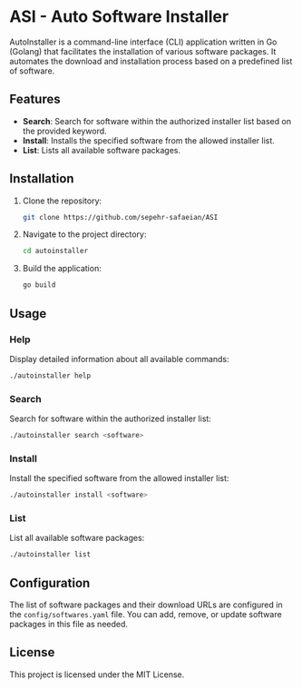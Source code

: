# ASI - Auto Software Installer

AutoInstaller is a command-line interface (CLI) application written in Go (Golang) that facilitates the installation of various software packages. It automates the download and installation process based on a predefined list of software.

## Features

- **Search**: Search for software within the authorized installer list based on the provided keyword.
- **Install**: Installs the specified software from the allowed installer list.
- **List**: Lists all available software packages.

## Installation

1. Clone the repository:

   ```bash
   git clone https://github.com/sepehr-safaeian/ASI
   ```

2. Navigate to the project directory:

   ```bash
   cd autoinstaller
   ```

3. Build the application:

   ```bash
   go build
   ```

## Usage

### Help

Display detailed information about all available commands:

```bash
./autoinstaller help
```

### Search

Search for software within the authorized installer list:

```bash
./autoinstaller search <software>
```

### Install

Install the specified software from the allowed installer list:

```bash
./autoinstaller install <software>
```

### List

List all available software packages:

```bash
./autoinstaller list
```

## Configuration

The list of software packages and their download URLs are configured in the `config/softwares.yaml` file. You can add, remove, or update software packages in this file as needed.

## License

This project is licensed under the MIT License.
